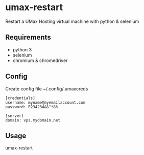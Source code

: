 # umax-restart

Restart a UMax Hosting virtual machine with python & selenium

## Requirements
- python 3
- selenium
- chromium & chromedriver

## Config

Create config file ~/.config/.umaxcreds

    [credentials]
    username: myname@myemailaccount.com
    password: P234234&&^*&%

    [server]
    domain: vps.mydomain.net


## Usage

umax-restart

